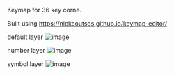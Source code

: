 Keymap for 36 key corne.

Built using https://nickcoutsos.github.io/keymap-editor/

default layer
![image](https://github.com/user-attachments/assets/d147e9e6-e065-4d17-806b-9253cd295f40)


number layer
![image](https://github.com/user-attachments/assets/91aea5ca-ab37-42d6-b078-c2050611a7c1)


symbol layer
![image](https://github.com/user-attachments/assets/ae8e8f86-92a2-44bd-8009-63bfa7289e5f)


